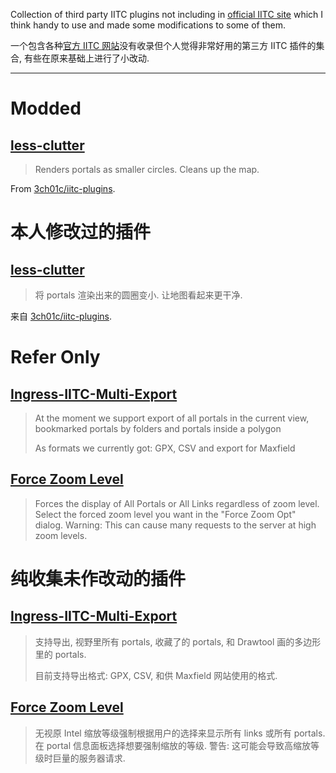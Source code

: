 Collection of third party IITC plugins not including in [official IITC site](https://iitc.me) which I think handy to use and made some modifications to some of them.

一个包含各种[官方 IITC 网站](https://iitc.me)没有收录但个人觉得非常好用的第三方 IITC 插件的集合, 有些在原来基础上进行了小改动.

----------

# Modded

## [less-clutter](../../raw/master/less-clutter.user.js)
> Renders portals as smaller circles. Cleans up the map. 

From [3ch01c/iitc-plugins](https://github.com/3ch01c/iitc-plugins).

# 本人修改过的插件

## [less-clutter](../../raw/master/less-clutter.user.js)

> 将 portals 渲染出来的圆圈变小. 让地图看起来更干净. 

来自 [3ch01c/iitc-plugins](https://github.com/3ch01c/iitc-plugins).


# Refer Only

## [Ingress-IITC-Multi-Export](https://github.com/modkin/Ingress-IITC-Multi-Export)

> At the moment we support export of all portals in the current view, bookmarked portals by folders and portals inside a polygon
> 
> As formats we currently got: GPX, CSV and export for Maxfield

## [Force Zoom Level](https://github.com/TheSned/IITCPlugins)

> Forces the display of All Portals or All Links regardless of zoom level. Select the forced zoom level you want in the "Force Zoom Opt" dialog. Warning: This can cause many requests to the server at high zoom levels.

# 纯收集未作改动的插件

## [Ingress-IITC-Multi-Export](https://github.com/modkin/Ingress-IITC-Multi-Export)

> 支持导出, 视野里所有 portals, 收藏了的 portals, 和 Drawtool 画的多边形里的 portals.
> 
> 目前支持导出格式: GPX, CSV, 和供 Maxfield 网站使用的格式.

## [Force Zoom Level](https://github.com/TheSned/IITCPlugins)

> 无视原 Intel 缩放等级强制根据用户的选择来显示所有 links 或所有 portals. 在 portal 信息面板选择想要强制缩放的等级. 警告: 这可能会导致高缩放等级时巨量的服务器请求.